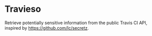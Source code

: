 # Travieso
Retrieve potentially sensitive information from the public Travis CI API, inspired by https://github.com/lc/secretz.
